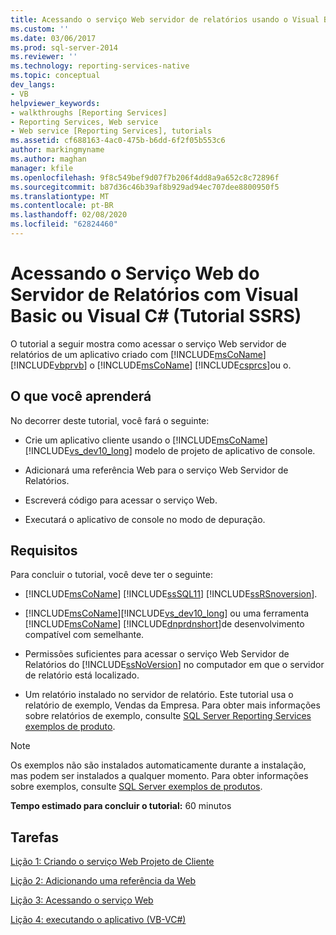 ```yaml
---
title: Acessando o serviço Web servidor de relatórios usando o Visual Basic ou o Visual C# (tutorial do SSRS) | Microsoft Docs
ms.custom: ''
ms.date: 03/06/2017
ms.prod: sql-server-2014
ms.reviewer: ''
ms.technology: reporting-services-native
ms.topic: conceptual
dev_langs:
- VB
helpviewer_keywords:
- walkthroughs [Reporting Services]
- Reporting Services, Web service
- Web service [Reporting Services], tutorials
ms.assetid: cf688163-4ac0-475b-b6dd-6f2f05b553c6
author: markingmyname
ms.author: maghan
manager: kfile
ms.openlocfilehash: 9f8c549bef9d07f7b206f4dd8a9a652c8c72896f
ms.sourcegitcommit: b87d36c46b39af8b929ad94ec707dee8800950f5
ms.translationtype: MT
ms.contentlocale: pt-BR
ms.lasthandoff: 02/08/2020
ms.locfileid: "62824460"
---
```

# <a name="accessing-the-report-server-web-service-using-visual-basic-or-visual-c-ssrs-tutorial"></a>Acessando o Serviço Web do Servidor de Relatórios com Visual Basic ou Visual C# (Tutorial SSRS)
  O tutorial a seguir mostra como acessar o serviço Web servidor de relatórios de um aplicativo criado com [!INCLUDE[msCoName](../includes/msconame-md.md)] [!INCLUDE[vbprvb](../includes/vbprvb-md.md)] o [!INCLUDE[msCoName](../includes/msconame-md.md)] [!INCLUDE[csprcs](../includes/csprcs-md.md)]ou o.  
  
## <a name="what-you-will-learn"></a>O que você aprenderá  
 No decorrer deste tutorial, você fará o seguinte:  
  
-   Crie um aplicativo cliente usando o [!INCLUDE[msCoName](../includes/msconame-md.md)] [!INCLUDE[vs_dev10_long](../includes/vs-dev10-long-md.md)] modelo de projeto de aplicativo de console.  
  
-   Adicionará uma referência Web para o serviço Web Servidor de Relatórios.  
  
-   Escreverá código para acessar o serviço Web.  
  
-   Executará o aplicativo de console no modo de depuração.  
  
## <a name="requirements"></a>Requisitos  
 Para concluir o tutorial, você deve ter o seguinte:  
  
-   [!INCLUDE[msCoName](../includes/msconame-md.md)] [!INCLUDE[ssSQL11](../includes/sssql11-md.md)] [!INCLUDE[ssRSnoversion](../includes/ssrsnoversion-md.md)].  
  
-   [!INCLUDE[msCoName](../includes/msconame-md.md)][!INCLUDE[vs_dev10_long](../includes/vs-dev10-long-md.md)] ou uma ferramenta [!INCLUDE[msCoName](../includes/msconame-md.md)] [!INCLUDE[dnprdnshort](../includes/dnprdnshort-md.md)]de desenvolvimento compatível com semelhante.  
  
-   Permissões suficientes para acessar o serviço Web Servidor de Relatórios do [!INCLUDE[ssNoVersion](../includes/ssnoversion-md.md)] no computador em que o servidor de relatório está localizado.  
  
-   Um relatório instalado no servidor de relatório. Este tutorial usa o relatório de exemplo, Vendas da Empresa. Para obter mais informações sobre relatórios de exemplo, consulte [SQL Server Reporting Services exemplos de produto](https://go.microsoft.com/fwlink/?LinkId=177889).  
  
> [!NOTE]  
>  Os exemplos não são instalados automaticamente durante a instalação, mas podem ser instalados a qualquer momento. Para obter informações sobre exemplos, consulte [SQL Server exemplos de produtos](https://go.microsoft.com/fwlink/?LinkId=182887).  
  
 **Tempo estimado para concluir o tutorial:** 60 minutos  
  
## <a name="tasks"></a>Tarefas  
 [Lição 1: Criando o serviço Web Projeto de Cliente](../../2014/tutorials/lesson-1-creating-the-web-service-client-project.md)  
  
 [Lição 2: Adicionando uma referência da Web](../../2014/tutorials/lesson-2-adding-a-web-reference.md)  
  
 [Lição 3: Acessando o serviço Web](../../2014/tutorials/lesson-3-accessing-the-web-service.md)  
  
 [Lição 4: executando o aplicativo &#40;VB-VC&#35;&#41;](../../2014/tutorials/lesson-4-running-the-application-vb-vcsharp.md)  
  
  

